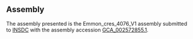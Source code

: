 

Assembly
--------

The assembly presented is the Emmon\_cres\_4076\_V1 assembly submitted
to [INSDC](http://www.insdc.org) with the assembly accession
[GCA\_002572855.1](http://www.ebi.ac.uk/ena/data/view/GCA_002572855.1).
